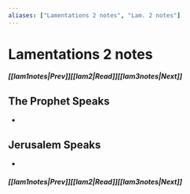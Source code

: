 ```yaml
---
aliases: ["Lamentations 2 notes", "Lam. 2 notes"]
---
```

# Lamentations 2 notes
##### <span class=arrow-left></span>[[lam1notes|Prev]]<span class=navigation-separator></span>[[lam2|Read]]<span class=navigation-separator></span>[[lam3notes|Next]]<span class=arrow-right></span>
## The Prophet Speaks
- 
## Jerusalem Speaks
- 
##### <span class=arrow-left></span>[[lam1notes|Prev]]<span class=navigation-separator></span>[[lam2|Read]]<span class=navigation-separator></span>[[lam3notes|Next]]<span class=arrow-right></span>